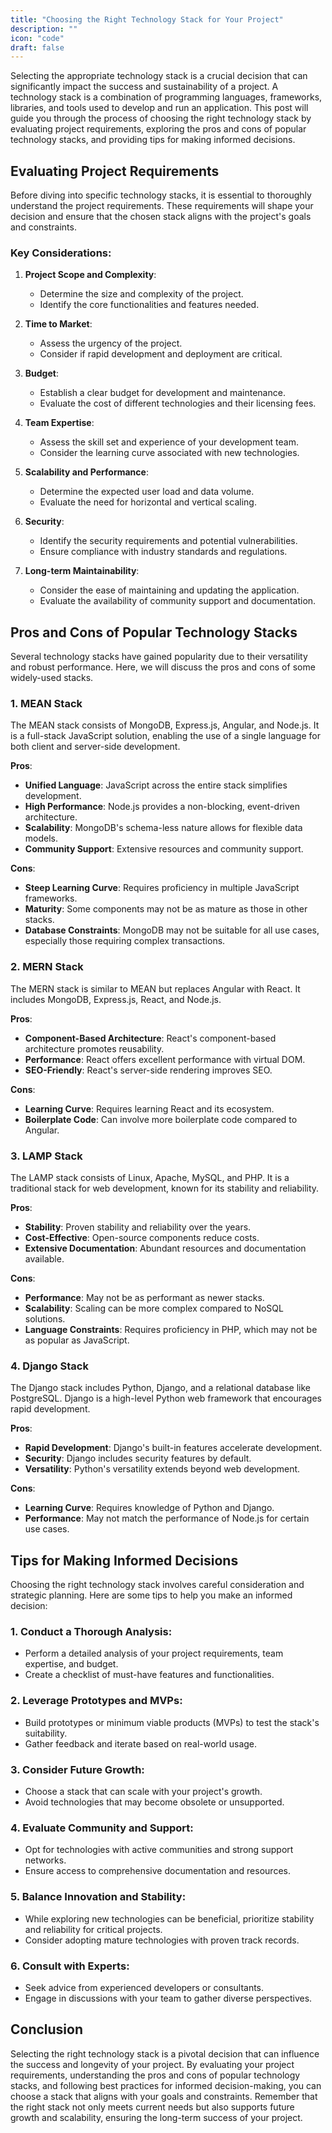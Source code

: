 ```yaml
---
title: "Choosing the Right Technology Stack for Your Project"
description: ""
icon: "code"
draft: false
---
```


Selecting the appropriate technology stack is a crucial decision that can significantly impact the success and sustainability of a project. A technology stack is a combination of programming languages, frameworks, libraries, and tools used to develop and run an application. This post will guide you through the process of choosing the right technology stack by evaluating project requirements, exploring the pros and cons of popular technology stacks, and providing tips for making informed decisions.

## Evaluating Project Requirements

Before diving into specific technology stacks, it is essential to thoroughly understand the project requirements. These requirements will shape your decision and ensure that the chosen stack aligns with the project's goals and constraints.

### Key Considerations:

1. **Project Scope and Complexity**:
   - Determine the size and complexity of the project.
   - Identify the core functionalities and features needed.

2. **Time to Market**:
   - Assess the urgency of the project.
   - Consider if rapid development and deployment are critical.

3. **Budget**:
   - Establish a clear budget for development and maintenance.
   - Evaluate the cost of different technologies and their licensing fees.

4. **Team Expertise**:
   - Assess the skill set and experience of your development team.
   - Consider the learning curve associated with new technologies.

5. **Scalability and Performance**:
   - Determine the expected user load and data volume.
   - Evaluate the need for horizontal and vertical scaling.

6. **Security**:
   - Identify the security requirements and potential vulnerabilities.
   - Ensure compliance with industry standards and regulations.

7. **Long-term Maintainability**:
   - Consider the ease of maintaining and updating the application.
   - Evaluate the availability of community support and documentation.

## Pros and Cons of Popular Technology Stacks

Several technology stacks have gained popularity due to their versatility and robust performance. Here, we will discuss the pros and cons of some widely-used stacks.

### 1. MEAN Stack

The MEAN stack consists of MongoDB, Express.js, Angular, and Node.js. It is a full-stack JavaScript solution, enabling the use of a single language for both client and server-side development.

**Pros**:
- **Unified Language**: JavaScript across the entire stack simplifies development.
- **High Performance**: Node.js provides a non-blocking, event-driven architecture.
- **Scalability**: MongoDB's schema-less nature allows for flexible data models.
- **Community Support**: Extensive resources and community support.

**Cons**:
- **Steep Learning Curve**: Requires proficiency in multiple JavaScript frameworks.
- **Maturity**: Some components may not be as mature as those in other stacks.
- **Database Constraints**: MongoDB may not be suitable for all use cases, especially those requiring complex transactions.

### 2. MERN Stack

The MERN stack is similar to MEAN but replaces Angular with React. It includes MongoDB, Express.js, React, and Node.js.

**Pros**:
- **Component-Based Architecture**: React's component-based architecture promotes reusability.
- **Performance**: React offers excellent performance with virtual DOM.
- **SEO-Friendly**: React's server-side rendering improves SEO.

**Cons**:
- **Learning Curve**: Requires learning React and its ecosystem.
- **Boilerplate Code**: Can involve more boilerplate code compared to Angular.

### 3. LAMP Stack

The LAMP stack consists of Linux, Apache, MySQL, and PHP. It is a traditional stack for web development, known for its stability and reliability.

**Pros**:
- **Stability**: Proven stability and reliability over the years.
- **Cost-Effective**: Open-source components reduce costs.
- **Extensive Documentation**: Abundant resources and documentation available.

**Cons**:
- **Performance**: May not be as performant as newer stacks.
- **Scalability**: Scaling can be more complex compared to NoSQL solutions.
- **Language Constraints**: Requires proficiency in PHP, which may not be as popular as JavaScript.

### 4. Django Stack

The Django stack includes Python, Django, and a relational database like PostgreSQL. Django is a high-level Python web framework that encourages rapid development.

**Pros**:
- **Rapid Development**: Django's built-in features accelerate development.
- **Security**: Django includes security features by default.
- **Versatility**: Python's versatility extends beyond web development.

**Cons**:
- **Learning Curve**: Requires knowledge of Python and Django.
- **Performance**: May not match the performance of Node.js for certain use cases.

## Tips for Making Informed Decisions

Choosing the right technology stack involves careful consideration and strategic planning. Here are some tips to help you make an informed decision:

### 1. **Conduct a Thorough Analysis**:
   - Perform a detailed analysis of your project requirements, team expertise, and budget.
   - Create a checklist of must-have features and functionalities.

### 2. **Leverage Prototypes and MVPs**:
   - Build prototypes or minimum viable products (MVPs) to test the stack's suitability.
   - Gather feedback and iterate based on real-world usage.

### 3. **Consider Future Growth**:
   - Choose a stack that can scale with your project's growth.
   - Avoid technologies that may become obsolete or unsupported.

### 4. **Evaluate Community and Support**:
   - Opt for technologies with active communities and strong support networks.
   - Ensure access to comprehensive documentation and resources.

### 5. **Balance Innovation and Stability**:
   - While exploring new technologies can be beneficial, prioritize stability and reliability for critical projects.
   - Consider adopting mature technologies with proven track records.

### 6. **Consult with Experts**:
   - Seek advice from experienced developers or consultants.
   - Engage in discussions with your team to gather diverse perspectives.

## Conclusion

Selecting the right technology stack is a pivotal decision that can influence the success and longevity of your project. By evaluating your project requirements, understanding the pros and cons of popular technology stacks, and following best practices for informed decision-making, you can choose a stack that aligns with your goals and constraints. Remember that the right stack not only meets current needs but also supports future growth and scalability, ensuring the long-term success of your project.